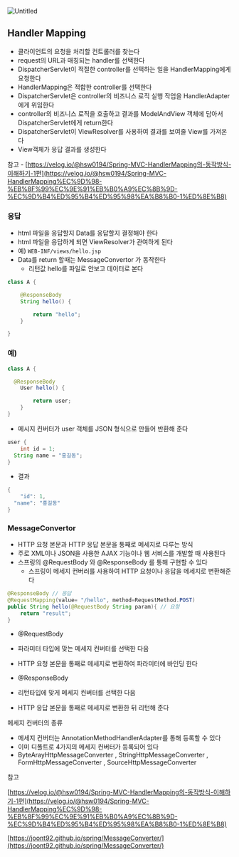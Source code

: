 ![Untitled](https://s3-us-west-2.amazonaws.com/secure.notion-static.com/2564f291-f7d2-498e-aef6-e06114225dd5/Untitled.png)

## Handler Mapping

- 클라이언트의 요청을 처리할 컨트롤러를 찾는다
- request의 URL과 매칭되는 handler를 선택한다
- DispatcherServlet이 적절한 controller를 선택하는 일을 HandlerMapping에게 요청한다
- HandlerMapping은 적합한 controller를 선택한다
- DispatcherServlet은 controller의 비즈니스 로직 실행 작업을 HandlerAdapter에게 위임한다
- controller의 비즈니스 로직을 호출하고 결과를 ModelAndView 객체에 담아서 DispatcherServlet에게 return한다
- DispatcherServlet이 ViewResolver를 사용하여 결과를 보여줄 View를 가져온다
- View객체가 응답 결과를 생성한다

참고 -  [https://velog.io/@hsw0194/Spring-MVC-HandlerMapping의-동작방식-이해하기-1편](https://velog.io/@hsw0194/Spring-MVC-HandlerMapping%EC%9D%98-%EB%8F%99%EC%9E%91%EB%B0%A9%EC%8B%9D-%EC%9D%B4%ED%95%B4%ED%95%98%EA%B8%B0-1%ED%8E%B8)

### 응답

- html 파일을 응답할지 Data를 응답할지 결정해야 한다
- html 파일을 응답하게 되면 ViewResolver가 관여하게 된다
- 예)  `WEB-INF/views/hello.jsp`
- Data를 return 할때는 MessageConvertor 가 동작한다
    - 리턴값 hello를 파일로 안보고 데이터로 본다

```java
class A {

	@ResponseBody
	String hello() {

		return "hello";
	}

}
```

### 예)

```java
class A {

  @ResponseBody
	User hello() {

		return user;
	}
}
```

- 메시지 컨버터가 user 객체를 JSON 형식으로 만들어 반환해 준다

```java
user {
	int id = 1;
  String name = "홍길동";
}
```

- 결과

```java
{
	"id": 1,
  "name": "홍길동"
}
```

### MessageConvertor

- HTTP 요청 본문과 HTTP 응답 본문을 통째로 메세지로 다루는 방식
- 주로 XML이나 JSON을 사용한 AJAX 기능이나 웹 서비스를 개발할 때 사용된다
- 스프링의 @RequestBody 와 @ResponseBody 를 통해 구현할 수 있다
    - 스프링이 메세지 컨버러를 사용하여 HTTP 요청이나 응답을 메세지로 변환해준다

```java
@ResponseBody // 응답
@RequestMapping(value= "/hello", method=RequestMethod.POST)
public String hello(@RequestBody String param){ // 요청
    return "result";
}
```

- @RequestBody
- 파라미터 타입에 맞는 메세지 컨버터를 선택한 다음
- HTTP 요청 본문을 통째로 메세지로 변환하여 파라미터에 바인딩 한다

- @ResponseBody
- 리턴타입에 맞게 메세지 컨버터를 선택한 다음
- HTTP 응답 본문을 통째로 메세지로 변환한 뒤 리턴해 준다

메세지 컨버터의 종류

- 메세지 컨버터는 AnnotationMethodHandlerAdapter를 통해 등록할 수 있다
- 이미 디폴트로 4가지의 메세지 컨버터가 등록되어 있다
- ByteArayHttpMessageConverter , StringHttpMessageConverter , FormHttpMessageConverter , SourceHttpMessageConverter

참고 

[https://velog.io/@hsw0194/Spring-MVC-HandlerMapping의-동작방식-이해하기-1편](https://velog.io/@hsw0194/Spring-MVC-HandlerMapping%EC%9D%98-%EB%8F%99%EC%9E%91%EB%B0%A9%EC%8B%9D-%EC%9D%B4%ED%95%B4%ED%95%98%EA%B8%B0-1%ED%8E%B8)

[https://joont92.github.io/spring/MessageConverter/](https://joont92.github.io/spring/MessageConverter/)